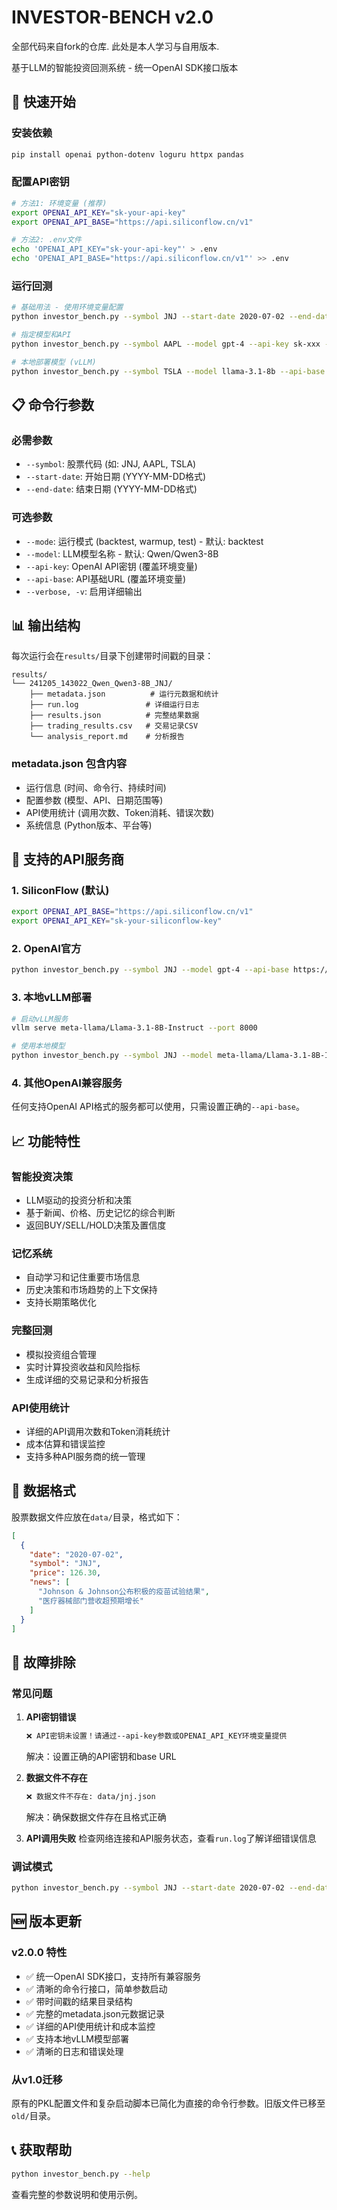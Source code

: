 # INVESTOR-BENCH v2.0

全部代码来自fork的仓库. 此处是本人学习与自用版本. 

基于LLM的智能投资回测系统 - 统一OpenAI SDK接口版本

## 🚀 快速开始

### 安装依赖
```bash
pip install openai python-dotenv loguru httpx pandas
```

### 配置API密钥
```bash
# 方法1: 环境变量 (推荐)
export OPENAI_API_KEY="sk-your-api-key"
export OPENAI_API_BASE="https://api.siliconflow.cn/v1"

# 方法2: .env文件
echo 'OPENAI_API_KEY="sk-your-api-key"' > .env
echo 'OPENAI_API_BASE="https://api.siliconflow.cn/v1"' >> .env
```

### 运行回测
```bash
# 基础用法 - 使用环境变量配置
python investor_bench.py --symbol JNJ --start-date 2020-07-02 --end-date 2020-07-10

# 指定模型和API
python investor_bench.py --symbol AAPL --model gpt-4 --api-key sk-xxx --api-base https://api.openai.com/v1

# 本地部署模型 (vLLM)
python investor_bench.py --symbol TSLA --model llama-3.1-8b --api-base http://localhost:8000/v1 --api-key fake
```

## 📋 命令行参数

### 必需参数
- `--symbol`: 股票代码 (如: JNJ, AAPL, TSLA)
- `--start-date`: 开始日期 (YYYY-MM-DD格式)
- `--end-date`: 结束日期 (YYYY-MM-DD格式)

### 可选参数
- `--mode`: 运行模式 (backtest, warmup, test) - 默认: backtest
- `--model`: LLM模型名称 - 默认: Qwen/Qwen3-8B
- `--api-key`: OpenAI API密钥 (覆盖环境变量)
- `--api-base`: API基础URL (覆盖环境变量)
- `--verbose, -v`: 启用详细输出

## 📊 输出结构

每次运行会在`results/`目录下创建带时间戳的目录：

```
results/
└── 241205_143022_Qwen_Qwen3-8B_JNJ/
    ├── metadata.json          # 运行元数据和统计
    ├── run.log               # 详细运行日志
    ├── results.json          # 完整结果数据
    ├── trading_results.csv   # 交易记录CSV
    └── analysis_report.md    # 分析报告
```

### metadata.json 包含内容
- 运行信息 (时间、命令行、持续时间)
- 配置参数 (模型、API、日期范围等)
- API使用统计 (调用次数、Token消耗、错误次数)
- 系统信息 (Python版本、平台等)

## 🎯 支持的API服务商

### 1. SiliconFlow (默认)
```bash
export OPENAI_API_BASE="https://api.siliconflow.cn/v1"
export OPENAI_API_KEY="sk-your-siliconflow-key"
```

### 2. OpenAI官方
```bash
python investor_bench.py --symbol JNJ --model gpt-4 --api-base https://api.openai.com/v1 --api-key sk-xxx
```

### 3. 本地vLLM部署
```bash
# 启动vLLM服务
vllm serve meta-llama/Llama-3.1-8B-Instruct --port 8000

# 使用本地模型
python investor_bench.py --symbol JNJ --model meta-llama/Llama-3.1-8B-Instruct --api-base http://localhost:8000/v1 --api-key fake
```

### 4. 其他OpenAI兼容服务
任何支持OpenAI API格式的服务都可以使用，只需设置正确的`--api-base`。

## 📈 功能特性

### 智能投资决策
- LLM驱动的投资分析和决策
- 基于新闻、价格、历史记忆的综合判断
- 返回BUY/SELL/HOLD决策及置信度

### 记忆系统
- 自动学习和记住重要市场信息
- 历史决策和市场趋势的上下文保持
- 支持长期策略优化

### 完整回测
- 模拟投资组合管理
- 实时计算投资收益和风险指标
- 生成详细的交易记录和分析报告

### API使用统计
- 详细的API调用次数和Token消耗统计
- 成本估算和错误监控
- 支持多种API服务商的统一管理

## 📂 数据格式

股票数据文件应放在`data/`目录，格式如下：

```json
[
  {
    "date": "2020-07-02",
    "symbol": "JNJ",
    "price": 126.30,
    "news": [
      "Johnson & Johnson公布积极的疫苗试验结果",
      "医疗器械部门营收超预期增长"
    ]
  }
]
```

## 🔧 故障排除

### 常见问题

1. **API密钥错误**
   ```bash
   ❌ API密钥未设置！请通过--api-key参数或OPENAI_API_KEY环境变量提供
   ```
   解决：设置正确的API密钥和base URL

2. **数据文件不存在**
   ```bash
   ❌ 数据文件不存在: data/jnj.json
   ```
   解决：确保数据文件存在且格式正确

3. **API调用失败**
   检查网络连接和API服务状态，查看`run.log`了解详细错误信息

### 调试模式
```bash
python investor_bench.py --symbol JNJ --start-date 2020-07-02 --end-date 2020-07-10 --verbose
```

## 🆕 版本更新

### v2.0.0 特性
- ✅ 统一OpenAI SDK接口，支持所有兼容服务
- ✅ 清晰的命令行接口，简单参数启动
- ✅ 带时间戳的结果目录结构
- ✅ 完整的metadata.json元数据记录
- ✅ 详细的API使用统计和成本监控
- ✅ 支持本地vLLM模型部署
- ✅ 清晰的日志和错误处理

### 从v1.0迁移
原有的PKL配置文件和复杂启动脚本已简化为直接的命令行参数。旧版文件已移至`old/`目录。

## 📞 获取帮助

```bash
python investor_bench.py --help
```

查看完整的参数说明和使用示例。
